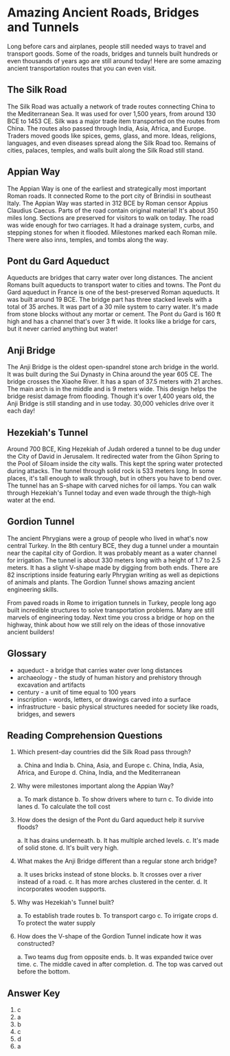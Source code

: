 # Amazing Ancient Roads, Bridges and Tunnels

Long before cars and airplanes, people still needed ways to travel and transport goods. Some of the roads, bridges and tunnels built hundreds or even thousands of years ago are still around today! Here are some amazing ancient transportation routes that you can even visit.

## The Silk Road

The Silk Road was actually a network of trade routes connecting China to the Mediterranean Sea. It was used for over 1,500 years, from around 130 BCE to 1453 CE. Silk was a major trade item transported on the routes from China. The routes also passed through India, Asia, Africa, and Europe. Traders moved goods like spices, gems, glass, and more. Ideas, religions, languages, and even diseases spread along the Silk Road too. Remains of cities, palaces, temples, and walls built along the Silk Road still stand.

## Appian Way

The Appian Way is one of the earliest and strategically most important Roman roads. It connected Rome to the port city of Brindisi in southeast Italy. The Appian Way was started in 312 BCE by Roman censor Appius Claudius Caecus. Parts of the road contain original material! It's about 350 miles long. Sections are preserved for visitors to walk on today. The road was wide enough for two carriages. It had a drainage system, curbs, and stepping stones for when it flooded. Milestones marked each Roman mile. There were also inns, temples, and tombs along the way.

## Pont du Gard Aqueduct

Aqueducts are bridges that carry water over long distances. The ancient Romans built aqueducts to transport water to cities and towns. The Pont du Gard aqueduct in France is one of the best-preserved Roman aqueducts. It was built around 19 BCE. The bridge part has three stacked levels with a total of 35 arches. It was part of a 30 mile system to carry water. It's made from stone blocks without any mortar or cement. The Pont du Gard is 160 ft high and has a channel that's over 3 ft wide. It looks like a bridge for cars, but it never carried anything but water!

## Anji Bridge

The Anji Bridge is the oldest open-spandrel stone arch bridge in the world. It was built during the Sui Dynasty in China around the year 605 CE. The bridge crosses the Xiaohe River. It has a span of 37.5 meters with 21 arches. The main arch is in the middle and is 9 meters wide. This design helps the bridge resist damage from flooding. Though it's over 1,400 years old, the Anji Bridge is still standing and in use today. 30,000 vehicles drive over it each day!

## Hezekiah's Tunnel

Around 700 BCE, King Hezekiah of Judah ordered a tunnel to be dug under the City of David in Jerusalem. It redirected water from the Gihon Spring to the Pool of Siloam inside the city walls. This kept the spring water protected during attacks. The tunnel through solid rock is 533 meters long. In some places, it's tall enough to walk through, but in others you have to bend over. The tunnel has an S-shape with carved niches for oil lamps. You can walk through Hezekiah's Tunnel today and even wade through the thigh-high water at the end.

## Gordion Tunnel

The ancient Phrygians were a group of people who lived in what's now central Turkey. In the 8th century BCE, they dug a tunnel under a mountain near the capital city of Gordion. It was probably meant as a water channel for irrigation. The tunnel is about 330 meters long with a height of 1.7 to 2.5 meters. It has a slight V-shape made by digging from both ends. There are 82 inscriptions inside featuring early Phrygian writing as well as depictions of animals and plants. The Gordion Tunnel shows amazing ancient engineering skills.

From paved roads in Rome to irrigation tunnels in Turkey, people long ago built incredible structures to solve transportation problems. Many are still marvels of engineering today. Next time you cross a bridge or hop on the highway, think about how we still rely on the ideas of those innovative ancient builders!

## Glossary

- aqueduct - a bridge that carries water over long distances
- archaeology - the study of human history and prehistory through excavation and artifacts
- century - a unit of time equal to 100 years
- inscription - words, letters, or drawings carved into a surface
- infrastructure - basic physical structures needed for society like roads, bridges, and sewers

## Reading Comprehension Questions

1. Which present-day countries did the Silk Road pass through?

   a. China and India
   b. China, Asia, and Europe
   c. China, India, Asia, Africa, and Europe
   d. China, India, and the Mediterranean

2. Why were milestones important along the Appian Way?

   a. To mark distance
   b. To show drivers where to turn
   c. To divide into lanes
   d. To calculate the toll cost

3. How does the design of the Pont du Gard aqueduct help it survive floods?

   a. It has drains underneath.
   b. It has multiple arched levels.
   c. It's made of solid stone.
   d. It's built very high.

4. What makes the Anji Bridge different than a regular stone arch bridge?

   a. It uses bricks instead of stone blocks.
   b. It crosses over a river instead of a road.
   c. It has more arches clustered in the center.
   d. It incorporates wooden supports.

5. Why was Hezekiah's Tunnel built?

   a. To establish trade routes
   b. To transport cargo
   c. To irrigate crops
   d. To protect the water supply

6. How does the V-shape of the Gordion Tunnel indicate how it was constructed?

   a. Two teams dug from opposite ends.
   b. It was expanded twice over time.
   c. The middle caved in after completion.
   d. The top was carved out before the bottom.

## Answer Key

1. c
2. a
3. b
4. c
5. d
6. a
